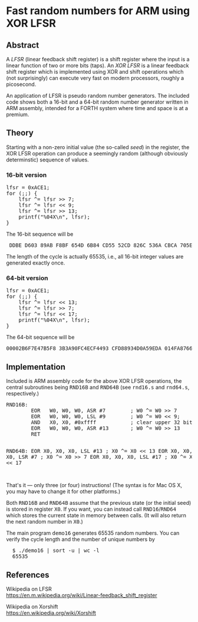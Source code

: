 # Fast random numbers for ARM using XOR LFSR

## Abstract
<p>
  A <i>LFSR</i> (linear feedback shift register) is a shift register
  where the input is a linear function of two or more bits (taps).
  An <i>XOR LFSR</i> is a linear feedback shift register which
  is implemented using XOR and shift operations which (not surprisingly)
  can execute very fast on modern processors, roughly a picosecond.
</p>
<p>
  An application of LFSR is pseudo random number generators.
  The included code shows both a 16-bit and a 64-bit
  random number generator written in ARM assembly,
  intended for a FORTH system where time and space is at a premium.
</p>

## Theory
<p>
  Starting with a non-zero initial value (the so-called <i>seed</i>)
  in the register, the XOR LFSR operation can produce a seemingly
  random (although obviously determinstic) sequence of values.
</p>

### 16-bit version

<pre>
lfsr = 0xACE1;
for (;;) {  
    lfsr ^= lfsr >> 7;
    lfsr ^= lfsr << 9;
    lfsr ^= lfsr >> 13;
    printf("%04X\n", lfsr);
}    
</pre>

<p>
  The 16-bit sequence will be 
</p>
<pre>
 DDBE D603 89AB F8BF 654D 6B84 CD55 52CD 826C 536A CBCA 705E 0CBE ...
</pre>
<p>
  The length of the cycle is actually 65535, i.e., all 16-bit integer values
  are generated exactly once.
</p>

### 64-bit version

<pre>
lfsr = 0xACE1;
for (;;) {  
    lfsr ^= lfsr << 13;
    lfsr ^= lfsr >> 7;
    lfsr ^= lfsr << 17;
    printf("%04X\n", lfsr);
}    
</pre>
<p>
  The 64-bit sequence will be 
</p>
<pre>
00002B6F7E47B5F8 3B3A90FC4ECF4493 CFD88934D0A59EDA 014FA87665762367 ...
</pre>

## Implementation
<p>
  Included is ARM assembly code for the above XOR LFSR operations, the
  central subroutines being <tt>RND16B</tt> and <tt>RND64B</tt>
  (see <tt>rnd16.s</tt> and <tt>rnd64.s</tt>, respectively.)
</p>
<pre>
RND16B:
        EOR   W0, W0, W0, ASR #7        ; W0 ^= W0 >> 7
        EOR   W0, W0, W0, LSL #9        ; W0 ^= W0 << 9;
        AND   X0, X0, #0xffff           ; clear upper 32 bits
        EOR   W0, W0, W0, ASR #13       ; W0 ^= W0 >> 13
        RET

RND64B:
	EOR   X0, X0, X0, LSL #13 ; X0 ^= X0 << 13
	EOR   X0, X0, X0, LSR #7  ; X0 ^= X0 >> 7
	EOR   X0, X0, X0, LSL #17 ; X0 ^= X0 << 17

</pre>
<p>
  That's it &mdash; only three (or four) instructions!
  (The syntax is for Mac OS X, you may have to change it for other platforms.)
</p>
<p>
  Both <tt>RND16B</tt> and <tt>RND64B</tt> assume that the previous
  state (or the initial seed) is stored in register <tt>X0</tt>.
  If you want, you can instead call <tt>RND16</tt>/<tt>RND64</tt>
  which stores the current state in memory between calls.
  (It will also return the next random number in <tt>X0</tt>.)
</p>
<p>
  The main program <tt>demo16</tt> generates 65535 random numbers.
  You can verify the cycle length and the number of unique numbers by
</p>
<pre>
  $ ./demo16 | sort -u | wc -l
  65535
</pre>

## References

Wikipedia on LFSR
<br>
https://en.m.wikipedia.org/wiki/Linear-feedback_shift_register

Wikipedia on Xorshift
<br>
https://en.wikipedia.org/wiki/Xorshift

